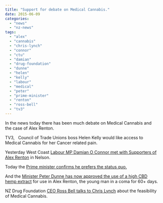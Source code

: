 ```yaml
---
title: "Support for debate on Medical Cannabis."
date: 2015-06-09
categories: 
  - "news"
  - "nz-news"
tags: 
  - "alex"
  - "cannabis"
  - "chris-lynch"
  - "connor"
  - "ctu"
  - "damian"
  - "drug-foundation"
  - "dunne"
  - "helen"
  - "kelly"
  - "labour"
  - "medical"
  - "peter"
  - "prime-minister"
  - "renton"
  - "ross-bell"
  - "tv3"
---
```


In the news today there has been much debate on Medical Cannabis and the case of Alex Renton.

TV3,   Council of Trade Unions boss Helen Kelly would like access to Medical Cannabis for her Cancer related pain.

Yesterday West Coast [Labour MP Damian O Connor met with Supporters of Alex Renton](http://www.stuff.co.nz/nelson-mail/news/69190718/protesters-call-for-help-for-nelson-teen-in-coma.htm) in Nelson.

Today the [Prime minister confirms he prefers the status quo.](http://www.stuff.co.nz/national/health/69212610/pm-says-no-to-debate-on-broadening-access-medicinal-marijuana)

And the [Minister Peter Dunne has now approved the use of a high CBD hemp extract](http://www.scoop.co.nz/stories/PA1506/S00152/minister-approves-one-off-use-of-cannabidiol-product.htm) for use in Alex Renton, the young man in a coma for 60+ days.

NZ Drug Foundation [CEO Ross Bell talks to Chris Lynch](http://www.newstalkzb.co.nz/on-air/christchurch/canterbury-mornings/audio/ross-bell-medical-marijuana-9th-june-2015/) about the feasibility of Medical Cannabis.
